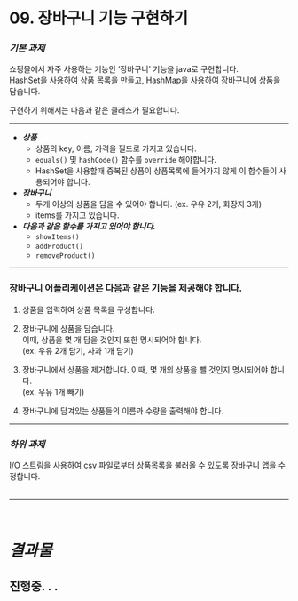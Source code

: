 # 09. 장바구니 기능 구현하기

### **_기본 과제_**<br>

쇼핑몰에서 자주 사용하는 기능인 ‘장바구니’ 기능을 java로 구현합니다. <br>
HashSet을 사용하여 상품 목록을 만들고, HashMap을 사용하여 장바구니에 상품을 담습니다. <br>

구현하기 위해서는 다음과 같은 클래스가 필요합니다.

---

- **_상품<br>_**
  - 상품의 key, 이름, 가격을 필드로 가지고 있습니다.
  - `equals()` 및 `hashCode()` 함수를 `override` 해야합니다.<br>
  -  HashSet을 사용할때 중복된 상품이 상품목록에 들어가지 않게 이 함수들이 사용되어야 합니다.
- **_장바구니<br>_**
  - 두개 이상의 상품을 담을 수 있어야 합니다. (ex. 우유 2개, 화장지 3개)<br>
  -  items를 가지고 있습니다.<br>
- **_다음과 같은 함수를 가지고 있어야 합니다.<br>_**
  - `showItems()`<br>
  -  `addProduct()`<br>
  -  `removeProduct()`<br>

---

### 장바구니 어플리케이션은 다음과 같은 기능을 제공해야 합니다.<br>

1. 상품을 입력하여 상품 목록을 구성합니다.<br>

2. 장바구니에 상품을 담습니다.<br>이때, 상품을 몇 개 담을 것인지 또한 명시되어야 합니다.<br> (ex. 우유 2개 담기, 사과 1개 담기)<br>

3. 장바구니에서 상품을 제거합니다. 이때, 몇 개의 상품을 뺄 것인지 명시되어야 합니다.<br> (ex. 우유 1개 빼기)<br>

4. 장바구니에 담겨있는 상품들의 이름과 수량을 출력해야 합니다.
---

### **_하위 과제_**<br>

I/O 스트림을 사용하여 csv 파일로부터 상품목록을 불러올 수 있도록 장바구니 앱을 수정합니다.
<br>
<br>

---

<br>

# **_결과물_**

진행중.
.
.
<br>
<br>
<br>
<br>
<br>
---

